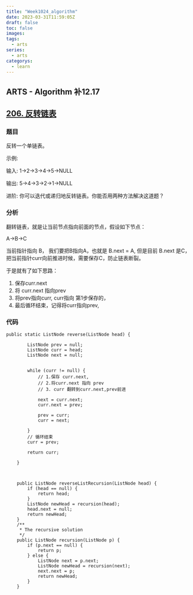 ```yaml
---
title: "Week1024_algorithm"
date: 2023-03-31T11:59:05Z
draft: false 
toc: false
images:
tags:
  - arts 
series:
  - arts 
categorys:
  - learn 
---
```


## ARTS - Algorithm 补12.17
## [206. 反转链表](https://leetcode-cn.com/problems/reverse-linked-list/submissions/)

### 题目
反转一个单链表。

示例:

输入: 1->2->3->4->5->NULL

输出: 5->4->3->2->1->NULL

进阶:
你可以迭代或递归地反转链表。你能否用两种方法解决这道题？

### 分析

翻转链表，就是让当前节点指向前面的节点，假设如下节点：

A->B->C

当前指针指向 B， 我们要把B指向A，也就是  B.next = A, 但是目前 B.next 是C，把当前指针curr向前推进时候，需要保存C，防止链表断裂。

于是就有了如下思路：

1. 保存curr.next 
2. 将 curr.next 指向prev
3. 将prev指向curr, curr指向 第1步保存的，
4. 最后循环结束，记得将curr指向prev,

### 代码

```
public static ListNode reverse(ListNode head) {

        ListNode prev = null;
        ListNode curr = head;
        ListNode next = null;


        while (curr != null) {
            // 1.保存 curr.next,
            // 2.将curr.next 指向 prev
            // 3. curr 翻转到curr.next,prev前进

            next = curr.next;
            curr.next = prev;

            prev = curr;
            curr = next;

        }
        // 循环结束
        curr = prev;

        return curr;

    }
    
    
    
    public ListNode reverseListRecursion(ListNode head) {
		if (head == null) {
			return head;
		}
		ListNode newHead = recursion(head);
		head.next = null;
		return newHead;
	}
	/**
	 * The recursive solution
	 */
	public ListNode recursion(ListNode p) {
		if (p.next == null) {
			return p;
		} else {
			ListNode next = p.next;
			ListNode newHead = recursion(next);
			next.next = p;
			return newHead;
		}
	}
```

